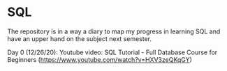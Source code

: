 # SQL

The repository is in a way a diary to map my progress in learning SQL and have an upper hand on the subject next semester.

Day 0 (12/26/20): Youtube video: SQL Tutorial - Full Database Course for Beginners (https://www.youtube.com/watch?v=HXV3zeQKqGY)
